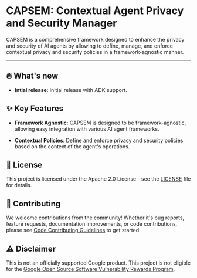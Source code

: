 # CAPSEM: Contextual Agent Privacy and Security Manager
CAPSEM is a comprehensive framework designed to enhance the privacy and security of AI agents by allowing to define, manage, and enforce contextual privacy and security policies in a framework-agnostic manner.

---

## 🔥 What's new

- **Intial release**: Initial release with ADK support.

## ✨ Key Features

- **Framework Agnostic**: CAPSEM is designed to be framework-agnostic, allowing easy integration with various AI agent frameworks.

- **Contextual Policies**: Define and enforce privacy and security policies based on the context of the agent's operations.

## 📄 License

This project is licensed under the Apache 2.0 License - see the [LICENSE](LICENSE) file for details.


## 🤝 Contributing

We welcome contributions from the community! Whether it's bug reports, feature requests, documentation improvements, or code contributions, please see [Code Contributing Guidelines](./CONTRIBUTING.md) to get started.


## ⚠️ Disclaimer

This is not an officially supported Google product. This project is not
eligible for the [Google Open Source Software Vulnerability Rewards
Program](https://bughunters.google.com/open-source-security).
